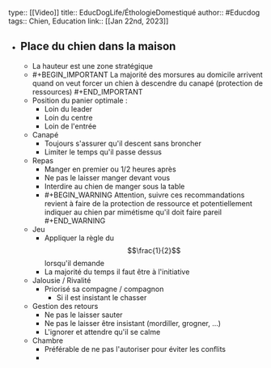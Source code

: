 type:: [[Video]]
title:: EducDogLife/ÉthologieDomestiqué
author:: #Educdog 
tags:: Chien, Education
link::
[[Jan 22nd, 2023]]

- ## Place du chien dans la maison
	- La hauteur est une zone stratégique
	- #+BEGIN_IMPORTANT
	  La majorité des morsures au domicile arrivent quand on veut forcer un chien à descendre du canapé (protection de ressources)
	  #+END_IMPORTANT
	- Position du panier optimale :
		- Loin du leader
		- Loin du centre
		- Loin de l'entrée
	- Canapé
		- Toujours s'assurer qu'il descent sans broncher
		- Limiter le temps qu'il passe dessus
	- Repas
		- Manger en premier ou 1/2 heures après
		- Ne pas le laisser manger devant vous
		- Interdire au chien de manger sous la table
		- #+BEGIN_WARNING
		  Attention, suivre ces recommandations revient à faire de la protection de ressource et potentiellement indiquer au chien par mimétisme qu'il doit faire pareil
		  #+END_WARNING
	- Jeu
		- Appliquer la règle du $$\frac{1}{2}$$ lorsqu'il demande
		- La majorité du temps il faut être à l'initiative
	- Jalousie / Rivalité
		- Priorisé sa compagne / compagnon
			- Si il est insistant le chasser
	- Gestion des retours
		- Ne pas le laisser sauter
		- Ne pas le laisser être insistant (mordiller, grogner, ...)
		- L'ignorer et attendre qu'il se calme
	- Chambre
		- Préférable de ne pas l'autoriser pour éviter les conflits
		-